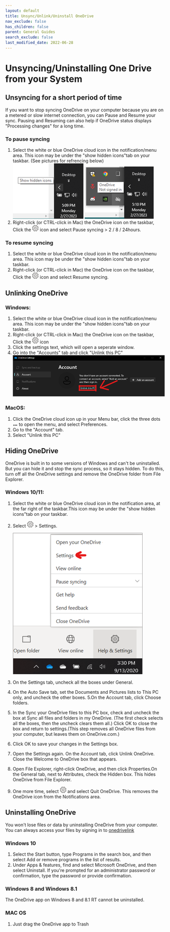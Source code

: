 ```yaml
---
layout: default
title: Unsync/Unlink/Uninstall OneDrive
nav_exclude: false
has_children: false
parent: General Guides
search_exclude: false
last_modified_date: 2022-06-28
---
```


# Unsyncing/Uninstalling One Drive from your System

## Unsyncing for a short period of time
If you want to stop syncing OneDrive on your computer because you are on a metered or slow internet connection, you can Pause and Resume your sync. Pausing and Resuming can also help if OneDrive status displays "Processing changes" for a long time.

### To pause syncing
1. Select the white or blue OneDrive cloud icon in the notification/menu area. This icon may be under the "show hidden icons"tab on your taskbar. (See pictures for refrencing below)
![HiddenIcon.png](/assets/One-Drive/HiddenIcon.png) 
![OneDriveIcon.png](/assets/One-Drive/OneDriveIcon.png)
2. Right-click (or CTRL-click in Mac) the OneDrive icon on the taskbar, Click the        ![settingsicon.png](/assets/One-Drive/settingsicon.png) icon and select Pause syncing > 2 / 8 / 24hours.


### To resume syncing
1. Select the white or blue OneDrive cloud icon in the notification/menu area. This icon may be under the "show hidden icons"tab on your taskbar.
2. Right-click (or CTRL-click in Mac) the OneDrive icon on the taskbar, Click the     ![settingsicon.png](/assets/One-Drive/settingsicon.png) icon and select Resume syncing.


## Unlinking OneDrive 

### Windows:
1. Select the white or blue OneDrive cloud icon in the notification/menu area. This icon may be under the "show hidden icons"tab on your taskbar.
2. Right-click (or CTRL-click in Mac) the OneDrive icon on the taskbar, Click the ![settingsicon.png](/assets/One-Drive/settingsicon.png) icon
3. Click the settings text, which will open a seperate window.
4. Go into the "Accounts" tab and click "Unlink this PC"
![unlink.png](/assets/One-Drive/unlink.png)

### MacOS:
1. Click the OneDrive cloud icon up in your Menu bar, click the three dots ![3dots.png](/assets/One-Drive/3dots.png) to open the menu, and select Preferences.
2. Go to the "Account" tab.
3. Select "Unlink this PC"

## Hiding OneDrive
OneDrive is built in to some versions of Windows and can't be uninstalled. But you can hide it and stop the sync process, so it stays hidden. To do this, turn off all the OneDrive settings and remove the OneDrive folder from File Explorer.
### Windows 10/11:
1. Select the white or blue OneDrive cloud icon in the notification area, at the far right of the taskbar.This icon may be under the "show hidden icons"tab on your taskbar.
2. Select  ![settingsicon.png](/assets/One-Drive/settingsicon.png)  > Settings.

   ![isettings.png](/assets/One-Drive/isettings.png)
   
3. On the Settings tab, uncheck all the boxes under General.
4. On the Auto Save tab, set the Documents and Pictures lists to This PC only, and uncheck the other boxes.
5.On the Account tab, click Choose folders.
6. In the Sync your OneDrive files to this PC box, check and uncheck the box at Sync all files and folders in my OneDrive. (The first check selects all the boxes, then the uncheck clears them all.) Click OK to close the box and return to settings.(This step removes all OneDrive files from your computer, but leaves them on OneDrive.com.)
7. Click OK to save your changes in the Settings box.
8. Open the Settings again. On the Account tab, click Unlink OneDrive. Close the Welcome to OneDrive box that appears.
9. Open File Explorer, right-click OneDrive, and then click Properties.On the General tab, next to Attributes, check the Hidden box. This hides OneDrive from File Explorer.
10. One more time, select ![settingsicon.png](/assets/One-Drive/settingsicon.png) and select Quit OneDrive. This removes the OneDrive icon from the Notifications area.

## Uninstalling OneDrive
You won't lose files or data by uninstalling OneDrive from your computer. You can always access your files by signing in to [onedrivelink](https://onedrive.com/)
### Windows 10
1. Select the Start button, type Programs in the search box, and then select Add or remove programs in the list of results.
2. Under Apps & features, find and select Microsoft OneDrive, and then select Uninstall. If you're prompted for an administrator password or confirmation, type the password or provide confirmation.

### Windows 8 and Windows 8.1
The OneDrive app on Windows 8 and 8.1 RT cannot be uninstalled.

### MAC OS
1. Just drag the OneDrive app to Trash
